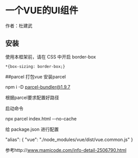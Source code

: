 # 一个VUE的UI组件

作者：杜建武

## 安装

使用本框架前，请在 CSS 中开启 border-box

```
*{box-sizing: border-box;}
```

##parcel 打包vue
安装parcel

npm i -D parcel-bundler@1.9.7

根据parcel要求配置好路径

启动命令

npx parcel index.html --no-cache

给 package.json 进行配置

"alias": {
    "vue": "./node_modules/vue/dist/vue.common.js"
}

参考http://www.mamicode.com/info-detail-2506790.html

